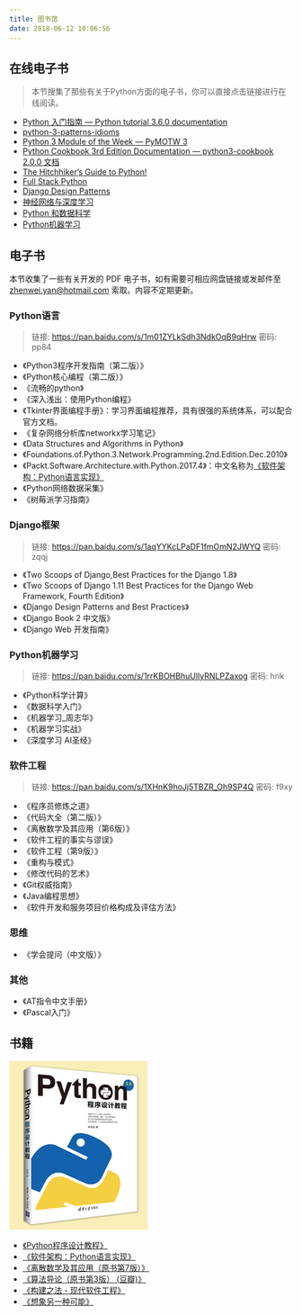 ```yaml
---
title: 图书馆
date: 2018-06-12 10:06:56
---
```


## 在线电子书

> 本节搜集了那些有关于Python方面的电子书，你可以直接点击链接进行在线阅读。

- [Python 入门指南 — Python tutorial 3.6.0 documentation](http://www.pythondoc.com/pythontutorial3/index.html)
- [python-3-patterns-idioms](https://bitbucket.org/MatToufoutu/python-3-patterns-idioms)
- [Python 3 Module of the Week — PyMOTW 3](https://pymotw.com/3/)
- [Python Cookbook 3rd Edition Documentation — python3-cookbook 2.0.0 文档](http://python3-cookbook.readthedocs.io/zh_CN/latest/index.html)
- [The Hitchhiker’s Guide to Python!](http://docs.python-guide.org/en/latest/)
- [Full Stack Python](https://www.fullstackpython.com/table-of-contents.html)
- [Django Design Patterns](https://www.agiliq.com/books/djangodesignpatterns)
- [神经网络与深度学习](https://nndl.github.io/)
- [Python 和数据科学](http://bookdata.readthedocs.io/en/latest/)
- [Python机器学习](https://ljalphabeta.gitbooks.io/python-/content/)

## 电子书

本节收集了一些有关开发的 PDF 电子书，如有需要可相应网盘链接或发邮件至 zhenwei.yan@hotmail.com 索取。内容不定期更新。

### Python语言

> 链接: https://pan.baidu.com/s/1m01ZYLkSdh3NdkOqB9qHrw 密码: pp84

- 《Python3程序开发指南（第二版）》
- 《Python核心编程（第二版）》
- 《流畅的python》
- 《深入浅出：使用Python编程》
- 《Tkinter界面编程手册》：学习界面编程推荐，具有很强的系统体系，可以配合官方文档。
- 《复杂网络分析库networkx学习笔记》
- 《Data Structures and Algorithms in Python》
- 《Foundations.of.Python.3.Network.Programming.2nd.Edition.Dec.2010》
- 《Packt.Software.Architecture.with.Python.2017.4》：中文名称为[《软件架构：Python语言实现》](https://read.douban.com/ebook/49031506/)
- 《Python网络数据采集》
- 《树莓派学习指南》

### Django框架

> 链接: https://pan.baidu.com/s/1aqYYKcLPaDF1fmOmN2JWYQ 密码: zqqj

- 《Two Scoops of Django,Best Practices for the Django 1.8》
- 《Two Scoops of Django 1.11 Best Practices for the Django Web Framework, Fourth Edition》
- 《Django Design Patterns and Best Practices》
- 《Django Book 2 中文版》
- 《Django Web 开发指南》

### Python机器学习

> 链接: https://pan.baidu.com/s/1rrKBOHBhuUlIyRNLPZaxog 密码: hrik

- 《Python科学计算》
- 《数据科学入门》
- 《机器学习_周志华》
- 《机器学习实战》
- 《深度学习 AI圣经》


### 软件工程

> 链接: https://pan.baidu.com/s/1XHnK9hoJj5TBZR_Oh9SP4Q 密码: f9xy

- 《程序员修炼之道》
- 《代码大全（第二版）》
- 《离散数学及其应用（第6版）》
- 《软件工程的事实与谬误》
- 《软件工程（第9版）》
- 《重构与模式》
- 《修改代码的艺术》
- 《Git权威指南》
- 《Java编程思想》
- 《软件开发和服务项目价格构成及评估方法》

### 思维

- 《学会提问（中文版）》

### 其他

- 《AT指令中文手册》
- 《Pascal入门》


## 书籍

![Python Book](/images/python-book.jpg)

- [《Python程序设计教程》](http://www.tup.tsinghua.edu.cn/booksCenter/book_07237601.html)
- [《软件架构：Python语言实现》](https://read.douban.com/ebook/49031506/)
- [《离散数学及其应用（原书第7版）》](https://book.douban.com/subject/26316200/)
- [《算法导论（原书第3版） (豆瓣)》](https://book.douban.com/subject/20432061/)
- [《构建之法 - 现代软件工程》](https://book.douban.com/subject/25965995/)
- [《想象另一种可能》](https://book.douban.com/subject/26614057/)
